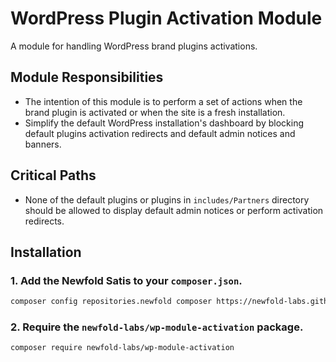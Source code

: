 # WordPress Plugin Activation Module
A module for handling WordPress brand plugins activations.

## Module Responsibilities

- The intention of this module is to perform a set of actions when the brand plugin is activated or when the site is a fresh installation.
- Simplify the default WordPress installation's dashboard by blocking default plugins activation redirects and default admin notices and banners.

## Critical Paths

- None of the default plugins or plugins in `includes/Partners` directory should be allowed to display default admin notices or perform activation redirects.

## Installation

### 1. Add the Newfold Satis to your `composer.json`.

```bash
composer config repositories.newfold composer https://newfold-labs.github.io/satis
```

### 2. Require the `newfold-labs/wp-module-activation` package.

```bash
composer require newfold-labs/wp-module-activation
```
